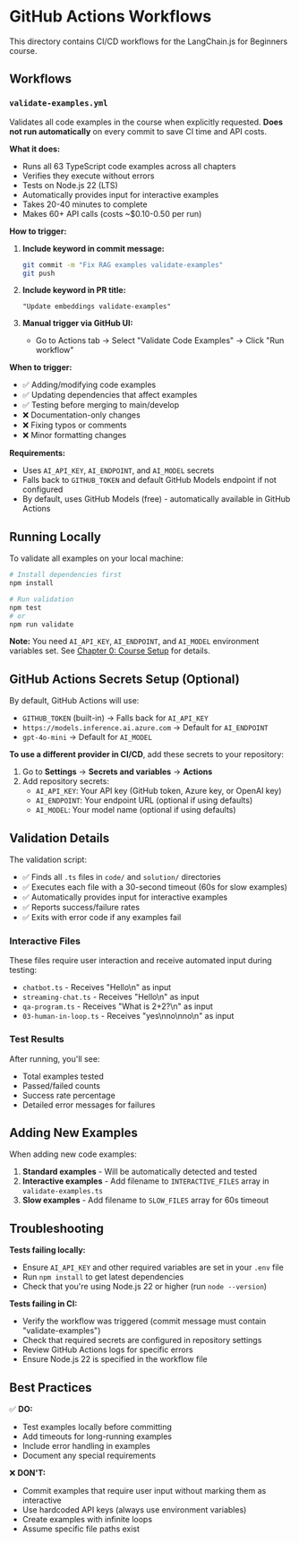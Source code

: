 # GitHub Actions Workflows

This directory contains CI/CD workflows for the LangChain.js for Beginners course.

## Workflows

### `validate-examples.yml`

Validates all code examples in the course when explicitly requested. **Does not run automatically** on every commit to save CI time and API costs.

**What it does:**
- Runs all 63 TypeScript code examples across all chapters
- Verifies they execute without errors
- Tests on Node.js 22 (LTS)
- Automatically provides input for interactive examples
- Takes 20-40 minutes to complete
- Makes 60+ API calls (costs ~$0.10-0.50 per run)

**How to trigger:**

1. **Include keyword in commit message:**
   ```bash
   git commit -m "Fix RAG examples validate-examples"
   git push
   ```

2. **Include keyword in PR title:**
   ```
   "Update embeddings validate-examples"
   ```

3. **Manual trigger via GitHub UI:**
   - Go to Actions tab → Select "Validate Code Examples" → Click "Run workflow"

**When to trigger:**
- ✅ Adding/modifying code examples
- ✅ Updating dependencies that affect examples
- ✅ Testing before merging to main/develop
- ❌ Documentation-only changes
- ❌ Fixing typos or comments
- ❌ Minor formatting changes

**Requirements:**
- Uses `AI_API_KEY`, `AI_ENDPOINT`, and `AI_MODEL` secrets
- Falls back to `GITHUB_TOKEN` and default GitHub Models endpoint if not configured
- By default, uses GitHub Models (free) - automatically available in GitHub Actions

## Running Locally

To validate all examples on your local machine:

```bash
# Install dependencies first
npm install

# Run validation
npm test
# or
npm run validate
```

**Note:** You need `AI_API_KEY`, `AI_ENDPOINT`, and `AI_MODEL` environment variables set. See [Chapter 0: Course Setup](../../00-course-setup/README.md) for details.

## GitHub Actions Secrets Setup (Optional)

By default, GitHub Actions will use:
- `GITHUB_TOKEN` (built-in) → Falls back for `AI_API_KEY`
- `https://models.inference.ai.azure.com` → Default for `AI_ENDPOINT`
- `gpt-4o-mini` → Default for `AI_MODEL`

**To use a different provider in CI/CD**, add these secrets to your repository:

1. Go to **Settings** → **Secrets and variables** → **Actions**
2. Add repository secrets:
   - `AI_API_KEY`: Your API key (GitHub token, Azure key, or OpenAI key)
   - `AI_ENDPOINT`: Your endpoint URL (optional if using defaults)
   - `AI_MODEL`: Your model name (optional if using defaults)

## Validation Details

The validation script:
- ✅ Finds all `.ts` files in `code/` and `solution/` directories
- ✅ Executes each file with a 30-second timeout (60s for slow examples)
- ✅ Automatically provides input for interactive examples
- ✅ Reports success/failure rates
- ✅ Exits with error code if any examples fail

### Interactive Files

These files require user interaction and receive automated input during testing:
- `chatbot.ts` - Receives "Hello\n" as input
- `streaming-chat.ts` - Receives "Hello\n" as input
- `qa-program.ts` - Receives "What is 2+2?\n" as input
- `03-human-in-loop.ts` - Receives "yes\nno\nno\n" as input

### Test Results

After running, you'll see:
- Total examples tested
- Passed/failed counts
- Success rate percentage
- Detailed error messages for failures

## Adding New Examples

When adding new code examples:

1. **Standard examples** - Will be automatically detected and tested
2. **Interactive examples** - Add filename to `INTERACTIVE_FILES` array in `validate-examples.ts`
3. **Slow examples** - Add filename to `SLOW_FILES` array for 60s timeout

## Troubleshooting

**Tests failing locally:**
- Ensure `AI_API_KEY` and other required variables are set in your `.env` file
- Run `npm install` to get latest dependencies
- Check that you're using Node.js 22 or higher (run `node --version`)

**Tests failing in CI:**
- Verify the workflow was triggered (commit message must contain "validate-examples")
- Check that required secrets are configured in repository settings
- Review GitHub Actions logs for specific errors
- Ensure Node.js 22 is specified in the workflow file

## Best Practices

✅ **DO:**
- Test examples locally before committing
- Add timeouts for long-running examples
- Include error handling in examples
- Document any special requirements

❌ **DON'T:**
- Commit examples that require user input without marking them as interactive
- Use hardcoded API keys (always use environment variables)
- Create examples with infinite loops
- Assume specific file paths exist
